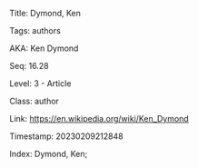 Title:  Dymond, Ken

Tags:   authors

AKA:    Ken Dymond

Seq:    16.28

Level:  3 - Article

Class:  author

Link:   https://en.wikipedia.org/wiki/Ken_Dymond

Timestamp: 20230209212848

Index:  Dymond, Ken; 
